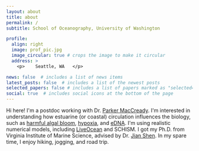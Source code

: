 ```yaml
---
layout: about
title: about
permalink: /
subtitle: School of Oceanography, University of Washington 

profile:
  align: right
  image: prof_pic.jpg
  image_circular: true # crops the image to make it circular
  address: >
    <p>    Seattle, WA   </p>

news: false  # includes a list of news items
latest_posts: false  # includes a list of the newest posts
selected_papers: false # includes a list of papers marked as "selected={true}"
social: true  # includes social icons at the bottom of the page
---
```


Hi here! I'm a postdoc working with Dr. [Parker MacCready](https://faculty.washington.edu/pmacc/). I'm interested in understanding how estuarine (or coastal) circulation influences the biology, such as [harmful algal bloom](https://aslopubs.onlinelibrary.wiley.com/doi/full/10.1002/lol2.10308), [hypoxia](https://agupubs.onlinelibrary.wiley.com/doi/full/10.1029/2021JC017592), and [eDNA](https://www.ednacollab.org/mmarinedna-about). I'm using realistic numerical models, including [LiveOcean]() and SCHISM. 
I got my Ph.D. from Virginia Institute of Marine Science, advised by Dr. [Jian Shen](https://www.vims.edu/people/shen_j/index.php). 
In my spare time, I enjoy hiking, jogging, and road trip.
